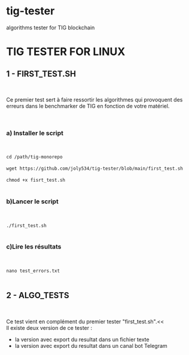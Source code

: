 # tig-tester
algorithms tester for TIG blockchain 
<H1>TIG TESTER FOR LINUX</H1>

<h2> 1 - FIRST_TEST.SH</h2><br/>
<p>
  Ce premier test sert à faire ressortir les algorithmes qui provoquent des erreurs dans le benchmarker de TIG en fonction de votre matériel.<br/>
</p><br/>
<H3>a) Installer le script</H3><br/>

`cd /path/tig-monorepo`<br/><br/>
`wget https://github.com/joly534/tig-tester/blob/main/first_test.sh`<br/><br/>
`chmod +x fisrt_test.sh`<br/><br/>

<h3>b)Lancer le script</h3><br/>

`./first_test.sh`<br/><br/>

<h3>c)Lire les résultats</h3><br/>

`nano test_errors.txt`<br/><br/>

<h2> 2 - ALGO_TESTS</h2><br/>
<p>
  Ce test vient en complément du premier tester "first_test.sh".<<<br/>
  Il existe deux version de ce tester :
  <ul>
    <li>la version avec export du resultat dans un fichier texte</li> 
    <li>la version avec export du resultat dans un canal bot Telegram</li>  
  </ul>

